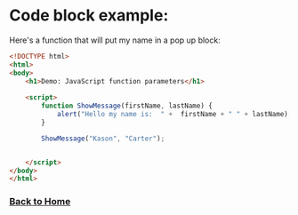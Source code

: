 # Code block example:

Here's a function that will put my name in a pop up block:


```html
<!DOCTYPE html>
<html>
<body>
	<h1>Demo: JavaScript function parameters</h1>
	
	<script>
		function ShowMessage(firstName, lastName) {
			alert("Hello my name is:  " +  firstName + " " + lastName);
		}

		ShowMessage("Kason", "Carter");


    </script>
</body>
</html> 
```

### [Back to Home](README.md)
